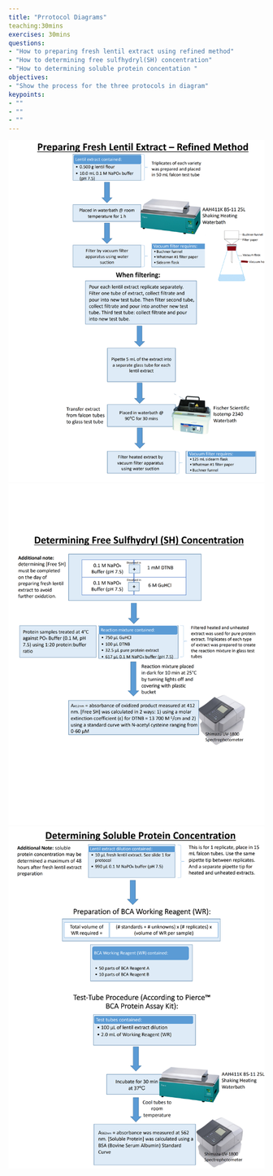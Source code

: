 ```yaml
---
title: "Prrotocol Diagrams"
teaching:30mins 
exercises: 30mins
questions:
- "How to preparing fresh lentil extract using refined method"
- "How to determining free sulfhydryl(SH) concentration"
- "How to determining soluble protein concentation "
objectives:
- "Show the process for the three protocols in diagram"
keypoints:
- ""
- ""
- ""
---
```


![Screenshot of main code listing](../fig/FreshExtractFreeSHSbleProteinProtocol071522_1.png)
![Screenshot of main code listing](../fig/FreshExtractFreeSHSbleProteinProtocol071522_2.png)
![Screenshot of main code listing](../fig/FreshExtractFreeSHSbleProteinProtocol071522_3.png)

